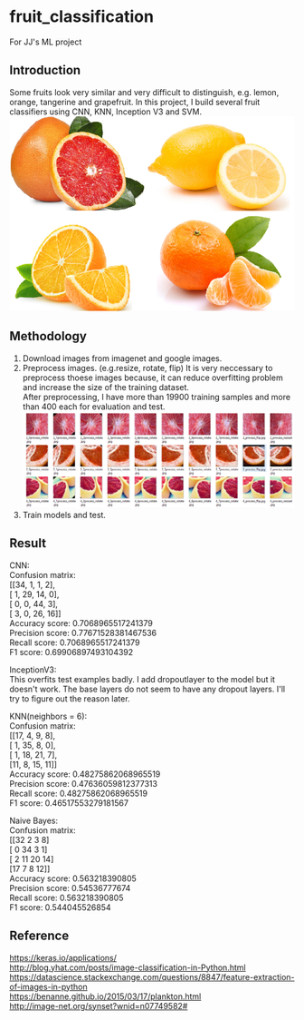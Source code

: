# fruit_classification
For JJ's ML project

## Introduction
Some fruits look very similar and very difficult to distinguish, e.g. lemon, orange, tangerine and grapefruit. In this project, I build several fruit classifiers using CNN, KNN, Inception V3 and SVM. </br>
![fruits](/fruits.png)

## Methodology
1. Download images from imagenet and google images. 
2. Preprocess images. (e.g.resize, rotate, flip) It is very neccessary to preprocess thoese images because, it can reduce overfitting problem and increase the size of the training dataset. <br>
After preprocessing, I have more than 19900 training samples and more than 400 each for evaluation and test.
![fruits](/preprocess.png)
3. Train models and test.

## Result
CNN: </br>
Confusion matrix:  </br>
[[34,  1,  1,  2], </br>
 [ 1, 29, 14,  0], </br>
 [ 0,  0, 44,  3], </br>
 [ 3,  0, 26, 16]] </br>
Accuracy score: 0.7068965517241379 </br>
Precision score: 0.77671528381467536 </br>
Recall score: 0.7068965517241379 </br>
F1 score: 0.69906897493104392 </br>

InceptionV3: </br>
This overfits test examples badly. I add dropoutlayer to the model but it doesn't work. The base layers do not seem to have any dropout layers. I'll try to figure out the reason later. </br>

KNN(neighbors = 6): </br>
Confusion matrix: </br>
[[17,  4,  9,  8], </br>
 [ 1, 35,  8,  0], </br>
 [ 1, 18, 21,  7], </br>
 [11,  8, 15, 11]] </br>
Accuracy score: 0.48275862068965519 </br>
Precision score: 0.47636059812377313 </br>
Recall score: 0.48275862068965519 </br>
F1 score: 0.46517553279181567 </br>

Naive Bayes: </br>
Confusion matrix:  </br>
[[32  2  3  8] </br>
 [ 0 34  3  1] </br>
 [ 2 11 20 14] </br>
 [17  7  8 12]] </br>
Accuracy score:  0.563218390805 </br>
Precision score:  0.54536777674 </br>
Recall score:  0.563218390805 </br>
F1 score:  0.544045526854 </br>

## Reference
https://keras.io/applications/ </br>
http://blog.yhat.com/posts/image-classification-in-Python.html </br>
https://datascience.stackexchange.com/questions/8847/feature-extraction-of-images-in-python </br>
https://benanne.github.io/2015/03/17/plankton.html </br>
http://image-net.org/synset?wnid=n07749582#
